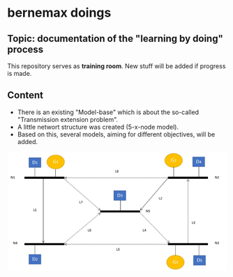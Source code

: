 # bernemax doings

## Topic: documentation of the "learning by doing" process

This repository serves as **training room**. 
New stuff will be added if progress is made.


## Content
* There is an existing "Model-base" which is about the so-called "Transmission extension problem".
* A little networt structure was created (5-x-node model).
* Based on this, several models, aiming for different objectives, will be added.

![](https://github.com/bernemax/bernemax-s-doings/blob/main/pictures/5-X-node.jpg)



